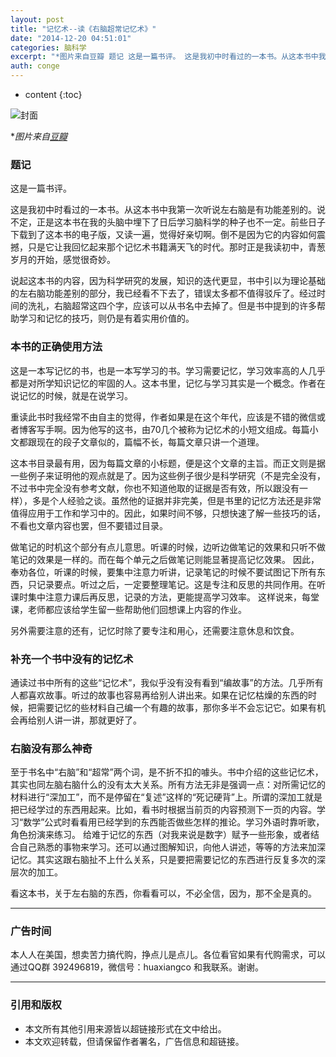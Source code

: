 ```yaml
---
layout: post
title: "记忆术--读《右脑超常记忆术》"
date: "2014-12-20 04:51:01"
categories: 脑科学
excerpt: "*图片来自豆瓣 题记 这是一篇书评。 这是我初中时看过的一本书。从这本书中我第一次听说左右脑是有功能差别的。说不定，正是这本书在我的头脑中埋下了..."
auth: conge
---
```

* content
{:toc}

![封面](http://img3.douban.com/lpic/s4084254.jpg)

**图片来自[豆瓣](http://book.douban.com/subject/4176830/)*

### 题记

这是一篇书评。

这是我初中时看过的一本书。从这本书中我第一次听说左右脑是有功能差别的。说不定，正是这本书在我的头脑中埋下了日后学习脑科学的种子也不一定。前些日子下载到了这本书的电子版，又读一遍，觉得好亲切啊。倒不是因为它的内容如何震撼，只是它让我回忆起来那个记忆术书籍满天飞的时代。那时正是我读初中，青葱岁月的开始，感觉很奇妙。

说起这本书的内容，因为科学研究的发展，知识的迭代更显，书中引以为理论基础的左右脑功能差别的部分，我已经看不下去了，错误太多都不值得驳斥了。经过时间的洗礼，右脑超常这四个字，应该可以从书名中去掉了。但是书中提到的许多帮助学习和记忆的技巧，则仍是有着实用价值的。

### 本书的正确使用方法

这是一本写记忆的书，也是一本写学习的书。学习需要记忆，学习效率高的人几乎都是对所学知识记忆的牢固的人。这本书里，记忆与学习其实是一个概念。作者在说记忆的时候，就是在说学习。

重读此书时我经常不由自主的觉得，作者如果是在这个年代，应该是不错的微信或者博客写手啊。因为他写的这书，由70几个被称为记忆术的小短文组成。每篇小文都跟现在的段子文章似的，篇幅不长，每篇文章只讲一个道理。

这本书目录最有用，因为每篇文章的小标题，便是这个文章的主旨。而正文则是据一些例子来证明他的观点就是了。因为这些例子很少是科学研究（不是完全没有，不过书中完全没有参考文献，你也不知道他取的证据是否有效，所以跟没有一样），多是个人经验之谈。虽然他的证据并非完美，但是书里的记忆方法还是非常值得应用于工作和学习中的。因此，如果时间不够，只想快速了解一些技巧的话，不看也文章内容也罢，但不要错过目录。

做笔记的时机这个部分有点儿意思。听课的时候，边听边做笔记的效果和只听不做笔记的效果是一样的。而在每个单元之后做笔记则能显著提高记忆效果。 因此，奉劝各位，听课的时候，要集中注意力听讲，记录笔记的时候不要试图记下所有东西，只记录要点。听过之后，一定要整理笔记。这是专注和反思的共同作用。在听课时集中注意力课后再反思，记录的方法，更能提高学习效率。 这样说来，每堂课，老师都应该给学生留一些帮助他们回想课上内容的作业。

另外需要注意的还有，记忆时除了要专注和用心，还需要注意休息和饮食。

### 补充一个书中没有的记忆术

通读过书中所有的这些“记忆术”，我似乎没有没有看到“编故事”的方法。几乎所有人都喜欢故事。听过的故事也容易再给别人讲出来。如果在记忆枯燥的东西的时候，把需要记忆的些材料自己编一个有趣的故事，那你多半不会忘记它。如果有机会再给别人讲一讲，那就更好了。

### 右脑没有那么神奇

至于书名中“右脑”和“超常”两个词，是不折不扣的噱头。书中介绍的这些记忆术，其实也同左脑右脑什么的没有太大关系。所有方法无非是强调一点：对所需记忆的材料进行“深加工”，而不是停留在“复述”这样的“死记硬背”上。所谓的深加工就是把已经学过的东西用起来。比如，看书时根据当前页的内容预测下一页的内容。学习“数学”公式时看看用已经学到的东西能否做些怎样的推论。学习外语时靠听歌，角色扮演来练习。 给难于记忆的东西（对我来说是数字）赋予一些形象，或者结合自己熟悉的事物来学习。还可以通过图解知识，向他人讲述，等等的方法来加深记忆。其实这跟右脑扯不上什么关系，只是要把需要记忆的东西进行反复多次的深层次的加工。

看这本书，关于左右脑的东西，你看看可以，不必全信，因为，那不全是真的。

----

### 广告时间

本人人在美国，想卖苦力搞代购，挣点儿是点儿。各位看官如果有代购需求，可以通过QQ群 392496819，微信号：huaxiangco 和我联系。谢谢。

----

### 引用和版权

* 本文所有其他引用来源皆以超链接形式在文中给出。
* 本文欢迎转载，但请保留作者署名，广告信息和超链接。

